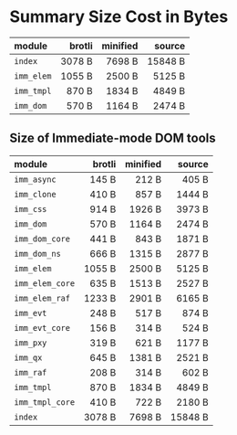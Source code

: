 # Summary Size Cost in Bytes

| module          |   brotli | minified |   source |
|:----------------|---------:|---------:|---------:|
| `index`         |   3078 B |   7698 B |  15848 B |
| `imm_elem`      |   1055 B |   2500 B |   5125 B |
| `imm_tmpl`      |    870 B |   1834 B |   4849 B |
| `imm_dom`       |    570 B |   1164 B |   2474 B |


## Size of Immediate-mode DOM tools

| module          |   brotli | minified |   source |
|:----------------|---------:|---------:|---------:|
| `imm_async`     |    145 B |    212 B |    405 B |
| `imm_clone`     |    410 B |    857 B |   1444 B |
| `imm_css`       |    914 B |   1926 B |   3973 B |
| `imm_dom`       |    570 B |   1164 B |   2474 B |
| `imm_dom_core`  |    441 B |    843 B |   1871 B |
| `imm_dom_ns`    |    666 B |   1315 B |   2877 B |
| `imm_elem`      |   1055 B |   2500 B |   5125 B |
| `imm_elem_core` |    635 B |   1513 B |   2527 B |
| `imm_elem_raf`  |   1233 B |   2901 B |   6165 B |
| `imm_evt`       |    248 B |    517 B |    874 B |
| `imm_evt_core`  |    156 B |    314 B |    524 B |
| `imm_pxy`       |    319 B |    621 B |   1177 B |
| `imm_qx`        |    645 B |   1381 B |   2521 B |
| `imm_raf`       |    208 B |    314 B |    602 B |
| `imm_tmpl`      |    870 B |   1834 B |   4849 B |
| `imm_tmpl_core` |    410 B |    722 B |   2180 B |
| `index`         |   3078 B |   7698 B |  15848 B |

